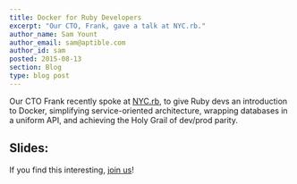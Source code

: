 ```yaml
---
title: Docker for Ruby Developers
excerpt: "Our CTO, Frank, gave a talk at NYC.rb."
author_name: Sam Yount
author_email: sam@aptible.com
author_id: sam
posted: 2015-08-13
section: Blog
type: blog post
---
```

Our CTO Frank recently spoke at [NYC.rb](http://www.meetup.com/NYC-rb/), to give Ruby devs an introduction to Docker, simplifying service-oriented architecture, wrapping databases in a uniform API, and achieving the Holy Grail of dev/prod parity.  

## Slides:

<script async class="speakerdeck-embed" data-id="c60636ca1f0f45748aab79e4587a1622" data-ratio="1.77777777777778" src="//speakerdeck.com/assets/embed.js"></script>

If you find this interesting, [join us](https://www.aptible.com/company/careers/)!
